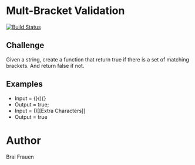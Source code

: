# Mult-Bracket Validation
[![Build Status](https://travis-ci.com/ashabrai/multiBracketValidation.svg?branch=master)](https://travis-ci.com/ashabrai/multiBracketValidation)
## Challenge
Given a string, create a function that return true if there is a set of matching brackets. 
And return false if not.

## Examples
* Input = {}(){} 
* Output = true;
* Input = ()[[Extra Characters]]
* Output = true

# Author 
Brai Frauen 



